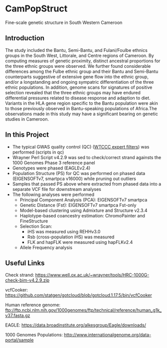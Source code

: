 # CamPopStruct
Fine-scale genetic structure in South Western Cameroon

**Introduction**
-------
The study included the Bantu, Semi-Bantu, and Fulani/Foulbe ethnics groups in the South West, Littorale, and Centre regions of Cameroon.
By computing measures of genetic proximity, distinct ancestral proportions for the three ethnic groups were observed. We
further found considerable differences among the Fulbe ethnic group and their Bantu and Semi-Bantu counterparts
suggestive of extensive gene flow into the ethnic group, and/or a longstanding and ongoing sympatric differentiation of the
three ethnic populations. In addition, genome scans for signatures of positive selection revealed that the three ethnic
groups may have endured differential pressures related to disease response and adaption to diet. Variants in the HLA gene
region specific to the Bantu population were akin to those previously observed in Bantu-speaking populations of Africa.The observations made in this study may have a significant bearing on genetic studies in Cameroon.

In this Project
---
- The typical GWAS quality control (QC) ([WTCCC expert filters](https://www.ncbi.nlm.nih.gov/pmc/articles/PMC3025522/)) was performed (scripts in qc)
- Wrayner Perl Script v4.2.9 was sed to check/correct strand againsts the 1000 Genomes Phase 3 reference panel
- Genotypes were phased (EAGLEv2.4)
- Population Structure (PS) for QC was performed on phased data (EIGENSOFTv7, smartpca v16000) while pruning out outliers
- Samples that passed PS above where extracted from phased data into a separate VCF file for downstream analyses
- The following analyses were performed
  - Principal Component Analysis (PCA): EIGENSOFTv7 smartpca
  - Genetic Distance (Fst): EIGENSOFTv7 smartpca Fst-only
  - Model-based clustering using Admixture and Structure v2.3.4
  - Haplotype-based coancestry estimation: ChromoPainter and FineStructure 
  - Selection Scan: 
    - iHS was measured using REHHv3.0
    - Rsb (cross-population iHS) was measured
    - FLK and hapFLK were measured using hapFLKv2.4
  - Allele Frequency analysis

Useful Links
---
Check strand: https://www.well.ox.ac.uk/~wrayner/tools/HRC-1000G-check-bim-v4.2.9.zip

vcfCooker: https://github.com/statgen/gotcloud/blob/gotcloud.1.17.5/bin/vcfCooker

Human reference genome: ftp://ftp.ncbi.nlm.nih.gov/1000genomes/ftp/technical/reference/human_g1k_v37.fasta.gz

EAGLE: https://data.broadinstitute.org/alkesgroup/Eagle/downloads/

1000 Genomes Populations: http://www.internationalgenome.org/data-portal/sample
